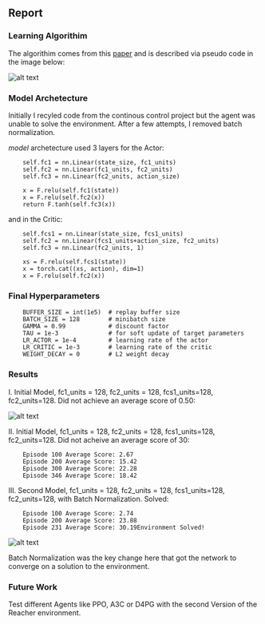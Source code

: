 ## Report

### Learning Algorithim

The algorithim comes from this [paper](https://arxiv.org/pdf/1509.02971.pdf) and is described via pseudo code in the image below:

![alt text](image_alg.png "DDPG Algorithim")

### Model Archetecture

Initially I recyled code from the continous control project but the agent was unable to solve the environment. After a few attempts, I removed batch normalization. 

*model* archetecture used 3 layers for the Actor:

        self.fc1 = nn.Linear(state_size, fc1_units)
        self.fc2 = nn.Linear(fc1_units, fc2_units)
        self.fc3 = nn.Linear(fc2_units, action_size)
        
        x = F.relu(self.fc1(state))
        x = F.relu(self.fc2(x))
        return F.tanh(self.fc3(x))
        
and in the Critic:

        self.fcs1 = nn.Linear(state_size, fcs1_units)
        self.fc2 = nn.Linear(fcs1_units+action_size, fc2_units)
        self.fc3 = nn.Linear(fc2_units, 1)
        
        xs = F.relu(self.fcs1(state))
        x = torch.cat((xs, action), dim=1)
        x = F.relu(self.fc2(x))
        
        
### Final Hyperparameters

        BUFFER_SIZE = int(1e5)  # replay buffer size
        BATCH_SIZE = 128        # minibatch size
        GAMMA = 0.99            # discount factor
        TAU = 1e-3              # for soft update of target parameters
        LR_ACTOR = 1e-4         # learning rate of the actor 
        LR_CRITIC = 1e-3        # learning rate of the critic
        WEIGHT_DECAY = 0        # L2 weight decay

### Results

I.  Initial Model, fc1_units = 128, fc2_units = 128, fcs1_units=128, fc2_units=128.  Did not achieve an average score of 0.50:

![alt text](first_attempt.png "Result I")

II.  Initial Model, fc1_units = 128, fc2_units = 128, fcs1_units=128, fc2_units=128.  Did not acheive an average score of 30:

        Episode 100	Average Score: 2.67
        Episode 200	Average Score: 15.42
        Episode 300	Average Score: 22.28
        Episode 346	Average Score: 18.42

III.  Second Model, fc1_units = 128, fc2_units = 128, fcs1_units=128, fc2_units=128, with Batch Normalization.  Solved:
        
        Episode 100	Average Score: 2.74
        Episode 200	Average Score: 23.88
        Episode 231	Average Score: 30.19Environment Solved!
        
![alt text](fourth_attempt.png "Result I")

Batch Normalization was the key change here that got the network to converge on a solution to the environment.
        
### Future Work

Test different Agents like PPO, A3C or D4PG with the second Version of the Reacher environment.
